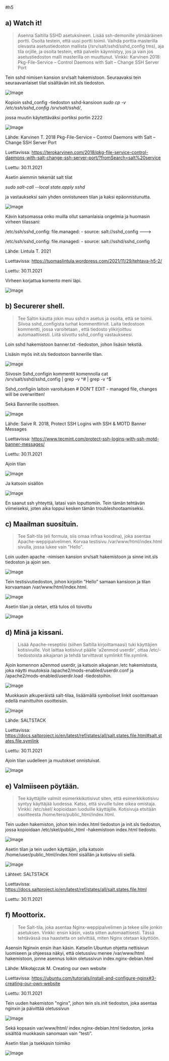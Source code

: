 #h5

## a) Watch it! 

> Asenna Saltilla SSHD asetuksineen. Lisää ssh-demonille ylimääräinen portti. 
> Osoita testein, että uusi portti toimii. 
> Vaihda porttia masterilla olevasta asetustiedoston mallista (/srv/salt/sshd/sshd_config tms), aja tila orjille, ja osoita testein, että palvelin käynnistyy, jos ja vain jos asetustiedoston malli masterilla on muuttunut. 
> Vinkki: Karvinen 2018: Pkg-File-Service – Control Daemons with Salt – Change SSH Server Port

Tein sshd nimisen kansion srv/salt hakemistoon. Seuraavaksi tein seuraavanlaiset tilat sisältävän init.sls tiedoston.
 
![Image](./H5SC/1.png)

Kopioin sshd_config -tiedoston sshd-kansioon
*sudo cp -v /etc/ssh/sshd_config /srv/salt/sshd/*, 

jossa muutin käytettäväksi portiksi portin 2222 

![Image](./H5SC/2.png)

Lähde: Karvinen T. 2018 Pkg-File-Service – Control Daemons with Salt – Change SSH Server Port

Luettavissa: https://terokarvinen.com/2018/pkg-file-service-control-daemons-with-salt-change-ssh-server-port/?fromSearch=salt%20service

Luettu: 30.11.2021

Asetin aiemmin tekemät salt tilat 

*sudo salt-call --local state.apply sshd*

ja vastaukseksi sain yhden onnistuneen tilan ja kaksi epäonnistunutta.

![Image](./H5SC/3.png)

Kävin katsomassa onko muilla ollut samanlaisia ongelmia ja huomasin virheen tilassani:

/etc/ssh/sshd_config:
  file.managed:
    - source: salt://sshd_config
--->

/etc/ssh/sshd_config:
  file.managed:
    - source: salt://sshd/sshd_config

Lähde: Lintula T. 2021

Luettavissa: https://tuomaslintula.wordpress.com/2021/11/29/tehtava-h5-2/

Luettu: 30.11.2021

Virheen korjattua komento meni läpi.

![Image](./H5SC/4.png)

## b) Securerer shell. 

>Tee Saltin kautta jokin muu sshd:n asetus ja osoita, että se toimii. 
>Siivoa sshd_configista turhat kommenttirivit. Laita tiedostoon kommentti, jossa varoitetaan
>, että tiedosto ylikirjoittuu automaattisesti. Liitä siivottu sshd_config vastaukseesi.

Loin sshd hakemistoon banner.txt -tiedoston, johon lisäsin tekstiä.

Lisäsin myös init.sls tiedostoon bannerille tilan.  

![Image](./H5SC/15.png)

Siivosin Sshd_configin kommentit komennolla cat /srv/salt/sshd/sshd_config | grep -v ^# | grep -v ^$

Sshd_configiin laitoin varoituksen # DON'T EDIT - managed file, changes will be overwritten!

Sekä Bannerille osoitteen.

![Image](./H5SC/17.png)
 
Lähde: Saive R. 2018, Protect SSH Logins with SSH & MOTD Banner Messages

Luettavissa: https://www.tecmint.com/protect-ssh-logins-with-ssh-motd-banner-messages/

Luettu: 30.11.2021

Ajoin tilan 

![Image](./H5SC/16.png)

Ja katsoin sisällön 


![Image](./H5SC/18.png)

En saanut ssh yhteyttä, latasi vain loputtomiin. Tein tämän tehtävän viimeiseksi, joten aika loppui kesken tämän troubleshootaamiseksi.


## c) Maailman suosituin. 

>Tee Salt-tila (eli formula, siis omaa infraa koodina), joka asentaa Apache-weppipalvelimen. Korvaa testisivu /var/www/html/index.html sivulla, jossa lukee vain "Hello".

Loin uuden apache -nimisen kansion srv/salt hakemistoon ja sinne init.sls tiedoston ja ajoin sen. 

![Image](./H5SC/5.png)

Tein testisivutiedoston, johon kirjoitin ”Hello” samaan kansioon ja tilan korvaamaan  /var/www/html/index.html.

![Image](./H5SC/6.png)

Asetin tilan ja oletan, että tulos oli toivottu 

![Image](./H5SC/7.png)


## d) Minä ja kissani. 

>Lisää Apache-reseptiisi (siihen Saltilla kirjoittamaasi) tuki käyttäjien kotisivuille. Voit laittaa kotisivut päälle 'a2enmod userdir', ottaa /etc/-tiedostoista aikajanan ja tehdä tarvittavat symlinkit file.symlink.

Ajoin komennon a2enmod userdir, ja katsoin aikajanan /etc hakemistosta, joka näytti muutoksia
/apache2/mods-enabled/userdir.conf ja /apache2/mods-enabled/userdir.load -tiedostoihin.

![Image](./H5SC/8.png)

Muokkasin alkuperäistä salt-tilaa, lisäämällä symboliset linkit osoittamaan edellä mainittuihin osoitteisiin.

![Image](./H5SC/9.png)

Lähde: SALTSTACK

Luettavissa: https://docs.saltproject.io/en/latest/ref/states/all/salt.states.file.html#salt.states.file.symlink

Luettu: 30.11.2021

Ajoin tilan uudelleen ja muutokset onnistuivat.

![Image](./H5SC/10.png)

## e) Valmiiseen pöytään.

>Tee käyttäjille valmiit esimerkkikotisivut siten, että esimerkkikotisivu syntyy käyttäjää luodessa. Katso, että sivuille tulee oikea omistaja. Vinkki: /etc/skel/ kopioidaan luoduille käyttäjille. Kotisivuja etsitään osoitteesta /home/tero/public_html/index.html.

Tein uuden hakemiston, johon tein index.html tiedoston ja init.sls tiedoston, jossa kopioidaan /etc/skel/public_html -hakemistoon index.html tiedosto.

![Image](./H5SC/11.png)

Asetin tilan ja tein uuden käyttäjän, jolla katsoin /home/user/public_html/index.html sisällän ja kotisivu oli siellä.

![Image](./H5SC/12.png)

Lähteet: SALTSTACK

Luettavissa: https://docs.saltproject.io/en/latest/ref/states/all/salt.states.file.html

Luettu: 30.11.2021

## f) Moottorix. 

>Tee Salt-tila, joka asentaa Nginx-weppipalvelimen ja tekee sille jonkin asetuksen. Vinkki: ensin käsin, vasta sitten automaattisesti. Tässä tehtävässä osa haastetta on selvittää, miten Nginx otetaan käyttöön.

Asensin Nginxin ensin ihan käsin. Katselin Ubuntun ohjetta nettisivun luomiseen ja ohjeessa näkyi, että oletussivu menee /var/www/html hakemistoon, jonne asennus loikin oletussivun index.nginx-debian.html

Lähde: Mikołajczak M. Creating our own website

Luettavissa: https://ubuntu.com/tutorials/install-and-configure-nginx#3-creating-our-own-website

Luettu: 30.11.2021

Tein uuden hakemiston "nginx", johon tein sls.init tiedoston, joka asentaa nginxin ja päivittää oletussivun

![Image](./H5SC/13.png)
 
Sekä kopsasin var/www/html/ index.nginx-debian.html tiedoston, jonka sisältöä muokkasin sanomaan vain ”testi”.

Asetin tilan ja tsekkasin toimiko

![Image](./H5SC/14.png)
